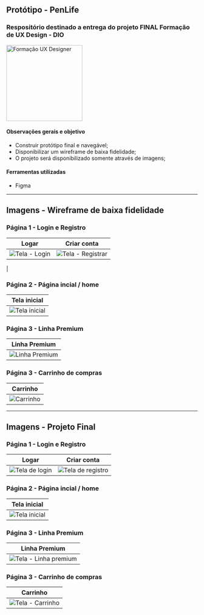 <h2>Protótipo - PenLife</h2> 

### Respositório destinado a entrega do projeto FINAL **Formação de UX Design - DIO**

<img src="https://hermes.dio.me/tracks/0b5c4809-2339-47e7-b9df-56359e44ac1a.png" alt="Formação UX Designer" class="sc-loOCLO cKIjBK" width="200em">

#### Observações gerais e objetivo
- Construir protótipo final e navegável;
- Disponibilizar um wireframe de baixa fidelidade;
- O projeto será disponibilizado somente através de imagens;

#### Ferramentas utilizadas
- Figma

---

## Imagens - Wireframe de baixa fidelidade

### Página 1 - Login e Registro

| Logar | Criar conta |
| --- | --- |
|![Tela - Login](https://github.com/ClaraCosta/UI-UX---PenLife/assets/89088484/4d36195f-84b5-4381-a00e-db3ec77d3f17) |![Tela - Registrar](https://github.com/ClaraCosta/UI-UX---PenLife/assets/89088484/653bea5b-2074-4977-9b94-c0d76e02fa86)
 |

### Página 2 - Página incial / home

| Tela inicial |
| --- |
| ![Tela inicial](https://github.com/ClaraCosta/UI-UX---PenLife/assets/89088484/4eb500fd-c35a-43bd-ba42-cd4fdd1e15d3)|

### Página 3 - Linha Premium

| Linha Premium |
| --- |
|![Linha Premium](https://github.com/ClaraCosta/UI-UX---PenLife/assets/89088484/a82e2d7b-16b9-4356-90ae-466f9ce1755d)|

### Página 3 - Carrinho de compras
| Carrinho |
| --- | 
| ![Carrinho](https://github.com/ClaraCosta/UI-UX---PenLife/assets/89088484/270d1662-8f4a-462d-a004-a227d5214749) | 

---

## Imagens - Projeto Final

### Página 1 - Login e Registro

| Logar | Criar conta |
| --- | --- |
| ![Tela de login](https://github.com/ClaraCosta/UI-UX---PenLife/assets/89088484/74b08361-a6fb-4b63-8b0b-ea3ac1174d5d) |![Tela de registro](https://github.com/ClaraCosta/UI-UX---PenLife/assets/89088484/8ddb1a04-0ebc-4863-a7b4-555b1e519465) |

### Página 2 - Página incial / home

| Tela inicial |
| --- |
|![Tela inicial](https://github.com/ClaraCosta/UI-UX---PenLife/assets/89088484/913fde69-cb32-437d-aa99-d3dbe0b5fc27) |

### Página 3 - Linha Premium

| Linha Premium |
| --- |
|![Tela - Linha premium](https://github.com/ClaraCosta/UI-UX---PenLife/assets/89088484/a2322031-e439-4d38-bd14-35132c7d7a31)|

### Página 3 - Carrinho de compras
| Carrinho |
| --- | 
|![Tela - Carrinho](https://github.com/ClaraCosta/UI-UX---PenLife/assets/89088484/9bc7f556-3455-41b2-8abd-7bc239ed49fc)| 





